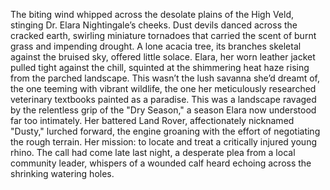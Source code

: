 The biting wind whipped across the desolate plains of the High Veld, stinging Dr. Elara Nightingale’s cheeks.  Dust devils danced across the cracked earth, swirling miniature tornadoes that carried the scent of burnt grass and impending drought.  A lone acacia tree, its branches skeletal against the bruised sky, offered little solace.  Elara, her worn leather jacket pulled tight against the chill, squinted at the shimmering heat haze rising from the parched landscape.  This wasn’t the lush savanna she’d dreamt of, the one teeming with vibrant wildlife, the one her meticulously researched veterinary textbooks painted as a paradise.  This was a landscape ravaged by the relentless grip of the  "Dry Season," a season Elara now understood far too intimately.  Her battered Land Rover, affectionately nicknamed "Dusty," lurched forward, the engine groaning with the effort of negotiating the rough terrain.  Her mission: to locate and treat a critically injured young rhino.  The call had come late last night, a desperate plea from a local community leader, whispers of a wounded calf heard echoing across the shrinking watering holes.
